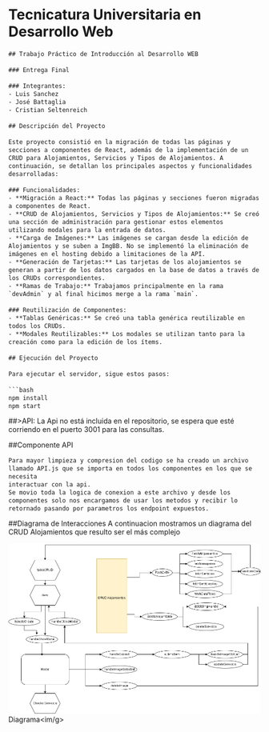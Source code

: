 

# Tecnicatura Universitaria en Desarrollo Web

    ## Trabajo Práctico de Introducción al Desarrollo WEB
    
    ### Entrega Final
    
    ### Integrantes:
    - Luis Sanchez
    - José Battaglia
    - Cristian Seltenreich
    
    ## Descripción del Proyecto
    
    Este proyecto consistió en la migración de todas las páginas y secciones a componentes de React, además de la implementación de un CRUD para Alojamientos, Servicios y Tipos de Alojamientos. A continuación, se detallan los principales aspectos y funcionalidades desarrolladas:
    
    ### Funcionalidades:
    - **Migración a React:** Todas las páginas y secciones fueron migradas a componentes de React.
    - **CRUD de Alojamientos, Servicios y Tipos de Alojamientos:** Se creó una sección de administración para gestionar estos elementos utilizando modales para la entrada de datos.
    - **Carga de Imágenes:** Las imágenes se cargan desde la edición de Alojamientos y se suben a ImgBB. No se implementó la eliminación de imágenes en el hosting debido a limitaciones de la API.
    - **Generación de Tarjetas:** Las tarjetas de los alojamientos se generan a partir de los datos cargados en la base de datos a través de los CRUDs correspondientes.
    - **Ramas de Trabajo:** Trabajamos principalmente en la rama `devAdmin` y al final hicimos merge a la rama `main`.
    
    ### Reutilización de Componentes:
    - **Tablas Genéricas:** Se creó una tabla genérica reutilizable en todos los CRUDs.
    - **Modales Reutilizables:** Los modales se utilizan tanto para la creación como para la edición de los ítems.
    
    ## Ejecución del Proyecto
    
    Para ejecutar el servidor, sigue estos pasos:
    
    ```bash
    npm install
    npm start

##>API:
La Api no está incluida en el repositorio, se espera que esté corriendo en el puerto 3001 para las consultas.

##Componente API

    Para mayor limpieza y compresion del codigo se ha creado un archivo llamado API.js que se importa en todos los componentes en los que se necesita
    interactuar con la api.
    Se movio toda la logica de conexion a este archivo y desde los componentes solo nos encargamos de usar los metodos y recibir lo
    retornado pasando por parametros los endpoint expuestos.
##Diagrama de Interacciones
 A continuacion mostramos un diagrama del CRUD Alojamientos que resulto ser el más complejo</p>
<img src="public/IDW - Diagrama CRUD Aloj.png">Diagrama<im/g>

